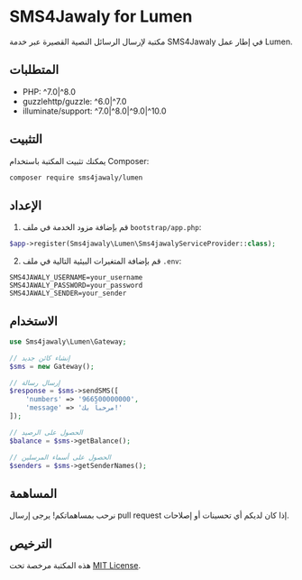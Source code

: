 # SMS4Jawaly for Lumen

مكتبة لإرسال الرسائل النصية القصيرة عبر خدمة SMS4Jawaly في إطار عمل Lumen.

## المتطلبات

- PHP: ^7.0|^8.0
- guzzlehttp/guzzle: ^6.0|^7.0
- illuminate/support: ^7.0|^8.0|^9.0|^10.0

## التثبيت

يمكنك تثبيت المكتبة باستخدام Composer:

```bash
composer require sms4jawaly/lumen
```

## الإعداد

1. قم بإضافة مزود الخدمة في ملف `bootstrap/app.php`:

```php
$app->register(Sms4jawaly\Lumen\Sms4jawalyServiceProvider::class);
```

2. قم بإضافة المتغيرات البيئية التالية في ملف `.env`:

```env
SMS4JAWALY_USERNAME=your_username
SMS4JAWALY_PASSWORD=your_password
SMS4JAWALY_SENDER=your_sender
```

## الاستخدام

```php
use Sms4jawaly\Lumen\Gateway;

// إنشاء كائن جديد
$sms = new Gateway();

// إرسال رسالة
$response = $sms->sendSMS([
    'numbers' => '966500000000',
    'message' => 'مرحباً بك!'
]);

// الحصول على الرصيد
$balance = $sms->getBalance();

// الحصول على أسماء المرسلين
$senders = $sms->getSenderNames();
```

## المساهمة

نرحب بمساهماتكم! يرجى إرسال pull request إذا كان لديكم أي تحسينات أو إصلاحات.

## الترخيص

هذه المكتبة مرخصة تحت [MIT License](LICENSE).
